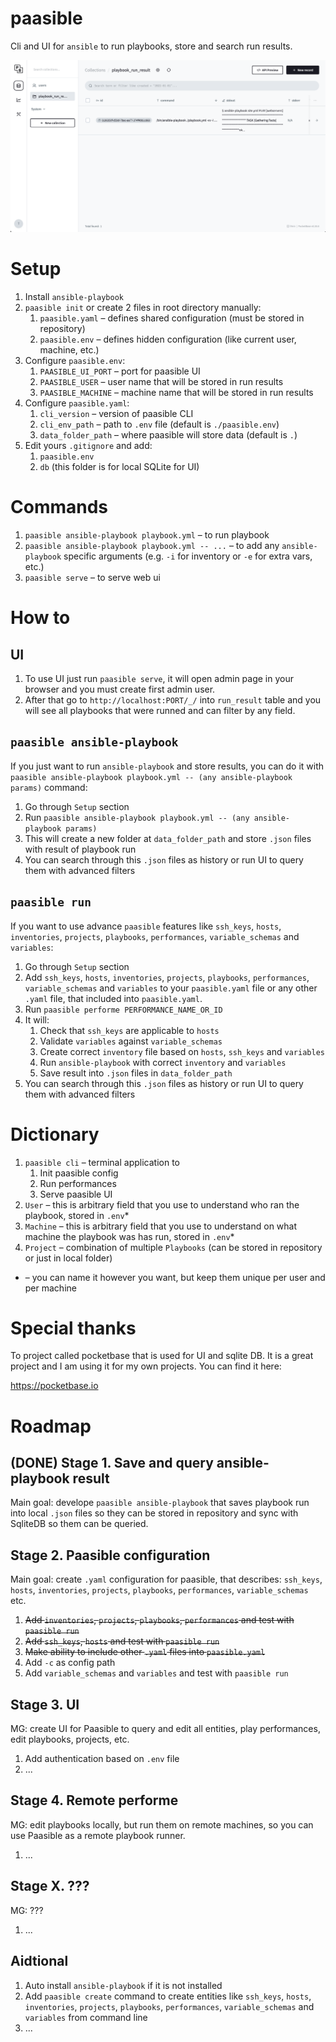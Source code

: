 # paasible

Cli and UI for `ansible` to run playbooks, store and search run results.

![paasible UI](./ui.png)

# Setup

1. Install `ansible-playbook`
1. `paasible init` or create 2 files in root directory manually:
    1. `paasible.yaml` – defines shared configuration (must be stored in repository)
    1. `paasible.env` – defines hidden configuration (like current user, machine, etc.)
1. Configure `paasible.env`:
    1. `PAASIBLE_UI_PORT` – port for paasible UI
    1. `PAASIBLE_USER` – user name that will be stored in run results
    1. `PAASIBLE_MACHINE` – machine name that will be stored in run results
1. Configure `paasible.yaml`:
    1. `cli_version` – version of paasible CLI
    1. `cli_env_path` – path to `.env` file (default is `./paasible.env`)
    1. `data_folder_path` – where paasible will store data (default is `.`)
1. Edit yours `.gitignore` and add:
    1. `paasible.env`
    1. `db` (this folder is for local SQLite for UI)

# Commands

1. `paasible ansible-playbook playbook.yml` – to run playbook
1. `paasible ansible-playbook playbook.yml -- ...` – to add any `ansible-playbook` specific arguments (e.g. `-i` for inventory or `-e` for extra vars, etc.)
1. `paasible serve` – to serve web ui

# How to

## UI

1. To use UI just run `paasible serve`, it will open admin page in your browser and you must create first admin user.
1. After that go to `http://localhost:PORT/_/` into `run_result` table and you will see all playbooks that were runned and can filter by any field.

## `paasible ansible-playbook`

If you just want to run `ansible-playbook` and store results, you can do it with `paasible ansible-playbook playbook.yml -- (any ansible-playbook params)` command:

1. Go through `Setup` section
1. Run `paasible ansible-playbook playbook.yml -- (any ansible-playbook params)`
1. This will create a new folder at `data_folder_path` and store `.json` files with result of playbook run
1. You can search through this `.json` files as history or run UI to query them with advanced filters

## `paasible run`

If you want to use advance `paasible` features like `ssh_keys`, `hosts`, `inventories`, `projects`, `playbooks`, `performances`, `variable_schemas` and `variables`:

1. Go through `Setup` section
1. Add `ssh_keys`, `hosts`, `inventories`, `projects`, `playbooks`, `performances`,
`variable_schemas` and `variables` to your `paasible.yaml` file or any other `.yaml` file,
that included into `paasible.yaml`.
1. Run `paasible performe PERFORMANCE_NAME_OR_ID`
1. It will:
    1. Check that `ssh_keys` are applicable to `hosts`
    1. Validate `variables` against `variable_schemas`
    1. Create correct `inventory` file based on `hosts`, `ssh_keys` and `variables`
    1. Run `ansible-playbook` with correct `inventory` and `variables`
    1. Save result into `.json` files in `data_folder_path`
1. You can search through this `.json` files as history or run UI to query them with advanced filters

# Dictionary

1. `paasible cli` – terminal application to
    1. Init paasible config
    1. Run performances
    1. Serve paasible UI
1. `User` – this is arbitrary field that you use to understand who ran the playbook,
    stored in `.env`*
1. `Machine` – this is arbitrary field that you use to understand on what machine the playbook
    was has run, stored in `.env`*
1. `Project` – combination of multiple `Playbooks` (can be stored in repository or just
    in local folder)

* – you can name it however you want, but keep them unique per user and per machine

# Special thanks

To project called pocketbase that is used for UI and sqlite DB. It is a great project and I am using it for my own projects. You can find it here:

https://pocketbase.io

# Roadmap

## (DONE) Stage 1. Save and query ansible-playbook result

Main goal: develope `paasible ansible-playbook` that saves playbook run into local
`.json` files so they can be stored in repository and sync with SqliteDB so them can
be queried.

## Stage 2. Paasible configuration

Main goal: create `.yaml` configuration for paasible, that describes: `ssh_keys`, `hosts`, `inventories`, `projects`, `playbooks`, `performances`, `variable_schemas` etc.

1. ~~Add `inventories`, `projects`, `playbooks`, `performances` and test with `paasible run`~~
1. ~~Add `ssh_keys`, `hosts` and test with `paasible run`~~
1. ~~Make ability to include other `.yaml` files into `paasible.yaml`~~
1. Add `-c` as config path
1. Add `variable_schemas` and `variables` and test with `paasible run`

## Stage 3. UI

MG: create UI for Paasible to query and edit all entities, play performances,
edit playbooks, projects, etc.

1. Add authentication based on `.env` file
1. ...

## Stage 4. Remote performe

MG: edit playbooks locally, but run them on remote machines, so you can use Paasible as a remote playbook runner.

1. ...

## Stage X. ???

MG: ???

1. ...

## Aidtional

1. Auto install `ansible-playbook` if it is not installed
1. Add `paasible create` command to create entities like `ssh_keys`, `hosts`, `inventories`, `projects`, `playbooks`, `performances`, `variable_schemas` and `variables` from command line
1. ...
